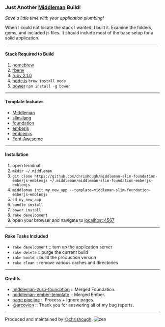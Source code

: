 ### Just Another [Middleman](http://middlemanapp.com/) Build!
*Save a little time with your application plumbing!*

When I could not locate the stack I wanted, I built it.  Examine the folders, gems, and included js files.  It should include most of the base setup for a solid application.

***
#### Stack Required to Build

1. [homebrew](http://brew.sh/)
2. [rbenv](https://github.com/sstephenson/rbenv)
3. [ruby 2.1.0](https://www.ruby-lang.org/en/)
4. [node.js](http://nodejs.org/) ```brew install node```
5. [bower](http://bower.io/) ```npm install -g bower```

***
#### Template Includes

* [Middleman](http://middlemanapp.com/)
* [slim-lang](http://slim-lang.com/)
* [foundation](http://foundation.zurb.com/)
* [emberjs](http://emberjs.com/)
* [emblemjs](http://emblemjs.com/)
* [Font-Awesome](http://fortawesome.github.io/Font-Awesome/)

***
#### Installation

1. open terminal
2. ```mkdir ~/.middleman```
3. ```git clone https://github.com/chrishough/middleman-slim-foundation-emberjs-emblemjs ~/.middleman/middleman-slim-foundation-emberjs-emblemjs```
4. ```middleman init my_new_app --template=middleman-slim-foundation-emberjs-emblemjs```
5. ```cd my_new_app```
6. ```bundle install```
7. ```bower install```
8. ```rake development```
9. open your browser and navigate to [localhost:4567](http://localhost:4567)

***
#### Rake Tasks Included
* ```rake development``` :: turn up the application server
* ```rake delete``` :: purge the current build
* ```rake build``` :: build the production version
* ```rake clean``` :: remove various caches and directories

***
#### Credits
* [middleman-zurb-foundation](https://github.com/axyz/middleman-zurb-foundation) :: Merged Foundation.
* [middleman-ember-template](https://github.com/GutenYe/middleman-ember-template) :: Merged Ember.
* [page pipeline](https://github.com/middleman/middleman/issues/453#issuecomment-42276716) :: Process + Ignore pages.
* [@arcovion](https://github.com/Arcovion) :: Thank you for answering all of my bug reports.

***
Produced and maintained by [@chrishough](http://twitter.com/chrishough).
![zen](https://github.com/chrishough/middleman-slim-foundation-emberjs-emblemjs/raw/master/zen.jpg)
